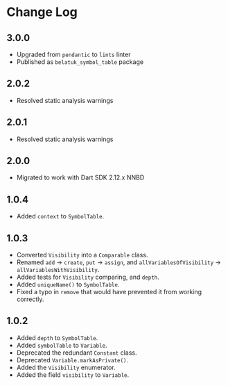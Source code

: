 # Change Log

## 3.0.0

* Upgraded from `pendantic` to `lints` linter
* Published as `belatuk_symbol_table` package

## 2.0.2

* Resolved static analysis warnings

## 2.0.1

* Resolved static analysis warnings

## 2.0.0

* Migrated to work with Dart SDK 2.12.x NNBD

## 1.0.4

* Added `context` to `SymbolTable`.

## 1.0.3

* Converted `Visibility` into a `Comparable` class.
* Renamed `add` -> `create`,  `put` -> `assign`, and `allVariablesOfVisibility` -> `allVariablesWithVisibility`.
* Added tests for `Visibility` comparing, and `depth`.
* Added `uniqueName()` to `SymbolTable`.
* Fixed a typo in `remove` that would have prevented it from working correctly.

## 1.0.2

* Added `depth` to `SymbolTable`.
* Added `symbolTable` to `Variable`.
* Deprecated the redundant `Constant` class.
* Deprecated `Variable.markAsPrivate()`.
* Added the `Visibility` enumerator.
* Added the field `visibility` to `Variable`.
